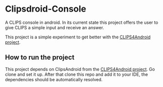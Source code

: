 Clipsdroid-Console
==================

A CLIPS console in android.
In its current state this project offers the user to give CLIPS a simple input and receive an answer.

This project is a simple experiment to get better with the [CLIPS4Android project](https://github.com/gomezgoiri/CLIPS4Android).

How to run the project
----------------------
This project depends on ClipsAndroid from the [CLIPS4Android project](https://github.com/gomezgoiri/CLIPS4Android). Go clone and set it up. After that clone this repo and add it to your IDE, the dependencies should be automatically resolved.
